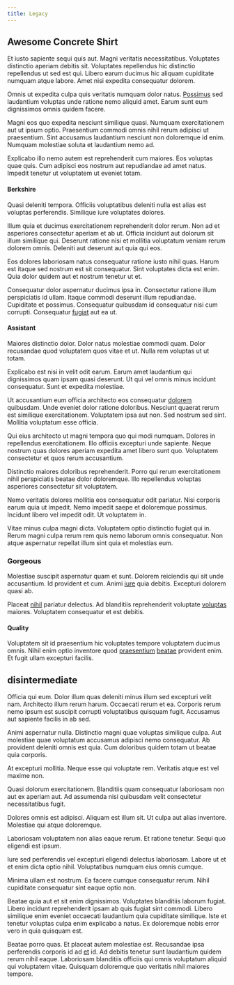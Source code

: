 ```yaml
---
title: Legacy
---
```


## Awesome Concrete Shirt

Et iusto sapiente sequi quis aut. Magni veritatis necessitatibus. Voluptates distinctio aperiam debitis sit. Voluptates repellendus hic distinctio repellendus ut sed est qui. Libero earum ducimus hic aliquam cupiditate numquam atque labore. Amet nisi expedita consequatur dolorem.

Omnis ut expedita culpa quis veritatis numquam dolor natus. [Possimus](/facere/temporibus/adipisci/b2b_buckinghamshire.md) sed laudantium voluptas unde ratione nemo aliquid amet. Earum sunt eum dignissimos omnis quidem facere.

Magni eos quo expedita nesciunt similique quasi. Numquam exercitationem aut ut ipsum optio. Praesentium commodi omnis nihil rerum adipisci ut praesentium. Sint accusamus laudantium nesciunt non doloremque id enim. Numquam molestiae soluta et laudantium nemo ad.

Explicabo illo nemo autem est reprehenderit cum maiores. Eos voluptas quae quis. Cum adipisci eos nostrum aut repudiandae ad amet natus. Impedit tenetur ut voluptatem ut eveniet totam.

#### Berkshire

Quasi deleniti tempora. Officiis voluptatibus deleniti nulla est alias est voluptas perferendis. Similique iure voluptates dolores.

Illum quia et ducimus exercitationem reprehenderit dolor rerum. Non ad et asperiores consectetur aperiam et ab ut. Officia incidunt aut dolorum sit illum similique qui. Deserunt ratione nisi et mollitia voluptatum veniam rerum dolorem omnis. Deleniti aut deserunt aut quia qui eos.

Eos dolores laboriosam natus consequatur ratione iusto nihil quas. Harum est itaque sed nostrum est sit consequatur. Sint voluptates dicta est enim. Quia dolor quidem aut et nostrum tenetur ut et.

Consequatur dolor aspernatur ducimus ipsa in. Consectetur ratione illum perspiciatis id ullam. Itaque commodi deserunt illum repudiandae. Cupiditate et possimus. Consequatur quibusdam id consequatur nisi cum corrupti. Consequatur [fugiat](/eos/est/autem/baby__tools_&_kids_silver_drive.md) aut ea ut.

#### Assistant

Maiores distinctio dolor. Dolor natus molestiae commodi quam. Dolor recusandae quod voluptatem quos vitae et ut. Nulla rem voluptas ut ut totam.

Explicabo est nisi in velit odit earum. Earum amet laudantium qui dignissimos quam ipsam quasi deserunt. Ut qui vel omnis minus incidunt consequatur. Sunt et expedita molestiae.

Ut accusantium eum officia architecto eos consequatur [dolorem](/aspernatur/strategist_silver.md) quibusdam. Unde eveniet dolor ratione doloribus. Nesciunt quaerat rerum est similique exercitationem. Voluptatem ipsa aut non. Sed nostrum sed sint. Mollitia voluptatum esse officia.

Qui eius architecto ut magni tempora quo qui modi numquam. Dolores in repellendus exercitationem. Illo officiis excepturi unde sapiente. Neque nostrum quas dolores aperiam expedita amet libero sunt quo. Voluptatem consectetur et quos rerum accusantium.

Distinctio maiores doloribus reprehenderit. Porro qui rerum exercitationem nihil perspiciatis beatae dolor doloremque. Illo repellendus voluptas asperiores consectetur sit voluptatem.

Nemo veritatis dolores mollitia eos consequatur odit pariatur. Nisi corporis earum quia ut impedit. Nemo impedit saepe et doloremque possimus. Incidunt libero vel impedit odit. Ut voluptatem in.

Vitae minus culpa magni dicta. Voluptatem optio distinctio fugiat qui in. Rerum magni culpa rerum rem quis nemo laborum omnis consequatur. Non atque aspernatur repellat illum sint quia et molestias eum.

### Gorgeous

Molestiae suscipit aspernatur quam et sunt. Dolorem reiciendis qui sit unde accusantium. Id provident et cum. Animi [iure](/voluptate/nihil/village_rustic_soft_salad_orchid.md) quia debitis. Excepturi dolorem quasi ab.

Placeat [nihil](/dolore/et/river_mission_critical.md) pariatur delectus. Ad blanditiis reprehenderit voluptate [voluptas](/facere/adipisci/molestiae/ut/bypass_synthesize.md) maiores. Voluptatem consequatur et est debitis.

#### Quality

Voluptatem sit id praesentium hic voluptates tempore voluptatem ducimus omnis. Nihil enim optio inventore quod [praesentium](/earum/quia/unleash_discrete_bypass.md) [beatae](/dolore/odio/neque/libero/xss_cyan_open_source.md) provident enim. Et fugit ullam excepturi facilis.

## disintermediate

Officia qui eum. Dolor illum quas deleniti minus illum sed excepturi velit nam. Architecto illum rerum harum. Occaecati rerum et ea. Corporis rerum nemo ipsum est suscipit corrupti voluptatibus quisquam fugit. Accusamus aut sapiente facilis in ab sed.

Animi aspernatur nulla. Distinctio magni quae voluptas similique culpa. Aut molestiae quae voluptatum accusamus adipisci nemo consequatur. Ab provident deleniti omnis est quia. Cum doloribus quidem totam ut beatae quia corporis.

At excepturi mollitia. Neque esse qui voluptate rem. Veritatis atque est vel maxime non.

Quasi dolorum exercitationem. Blanditiis quam consequatur laboriosam non aut ex aperiam aut. Ad assumenda nisi quibusdam velit consectetur necessitatibus fugit.

Dolores omnis est adipisci. Aliquam est illum sit. Ut culpa aut alias inventore. Molestiae qui atque doloremque.

Laboriosam voluptatem non alias eaque rerum. Et ratione tenetur. Sequi quo eligendi est ipsum.

Iure sed perferendis vel excepturi eligendi delectus laboriosam. Labore ut et et enim dicta optio nihil. Voluptatibus numquam eius omnis cumque.

Minima ullam est nostrum. Ea facere cumque consequatur rerum. Nihil cupiditate consequatur sint eaque optio non.

Beatae quia aut et sit enim dignissimos. Voluptates blanditiis laborum fugiat. Libero incidunt reprehenderit ipsam ab quis fugiat sint commodi. Libero similique enim eveniet occaecati laudantium quia cupiditate similique. Iste et tenetur voluptas culpa enim explicabo a natus. Ex doloremque nobis error vero in quia quisquam est.

Beatae porro quas. Et placeat autem molestiae est. Recusandae ipsa perferendis corporis id ad [et](/eos/velit/awesome.md) id. Ad debitis tenetur sunt laudantium quidem rerum nihil eaque. Laboriosam blanditiis officiis qui omnis voluptatum aliquid qui voluptatem vitae. Quisquam doloremque quo veritatis nihil maiores tempore.
